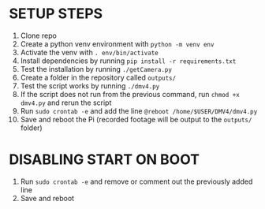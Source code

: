 # SETUP STEPS

1. Clone repo
2. Create a python venv environment with `python -m venv env`
3. Activate the venv with `. env/bin/activate`
4. Install dependencies by running `pip install -r requirements.txt`
5. Test the installation by running `./getCamera.py`
6. Create a folder in the repository called `outputs/`
7. Test the script works by running `./dmv4.py`
8. If the script does not run from the previous command, run `chmod +x dmv4.py` and rerun the script
9. Run `sudo crontab -e` and add the line `@reboot /home/$USER/DMV4/dmv4.py`
10. Save and reboot the Pi (recorded footage will be output to the `outputs/` folder)

# DISABLING START ON BOOT

1. Run `sudo crontab -e` and remove or comment out the previously added line
2. Save and reboot
